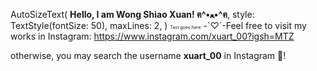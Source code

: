 AutoSizeText(
  **Hello, I am Wong Shiao Xuan! ฅ^•ﻌ•^ฅ**,
  style: TextStyle(fontSize: 50),
  maxLines: 2,
)
<span style="font-size:0.5em;">Text goes here</span>
-`♡´-Feel free to visit my works in Instagram:
https://www.instagram.com/xuart_00?igsh=MTZ

otherwise, you may search the username **xuart_00** in Instagram 🔎!
